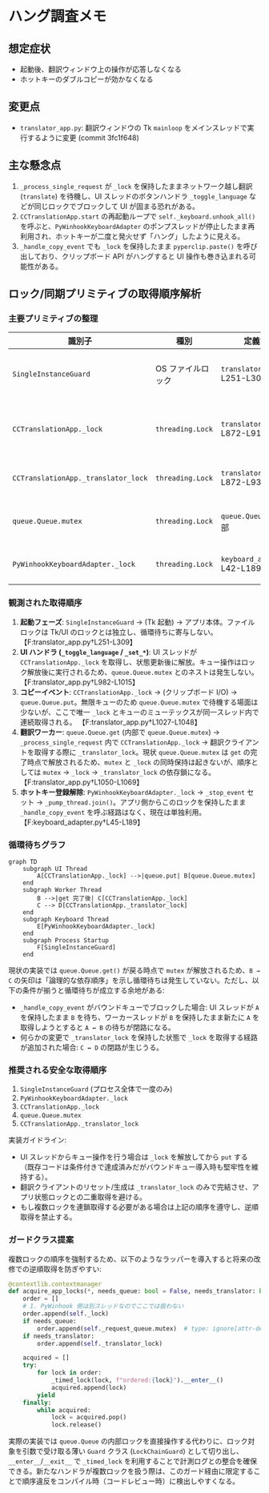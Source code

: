 # ハング調査メモ

## 想定症状
- 起動後、翻訳ウィンドウ上の操作が応答しなくなる
- ホットキーのダブルコピーが効かなくなる

## 変更点
- `translator_app.py`: 翻訳ウィンドウの Tk `mainloop` をメインスレッドで実行するように変更 (commit 3fc1f648)

## 主な懸念点
1. `_process_single_request` が `_lock` を保持したままネットワーク越し翻訳 (`translate`) を待機し、UI スレッドのボタンハンドラ `_toggle_language` などが同じロックでブロックして UI が固まる恐れがある。
2. `CCTranslationApp.start` の再起動ループで `self._keyboard.unhook_all()` を呼ぶと、`PyWinhookKeyboardAdapter` のポンプスレッドが停止したまま再利用され、ホットキーが二度と発火せず「ハング」したように見える。
3. `_handle_copy_event` でも `_lock` を保持したまま `pyperclip.paste()` を呼び出しており、クリップボード API がハングすると UI 操作も巻き込まれる可能性がある。

## ロック/同期プリミティブの取得順序解析

### 主要プリミティブの整理

| 識別子 | 種別 | 定義箇所 | 主な利用箇所/役割 |
| --- | --- | --- | --- |
| `SingleInstanceGuard` | OS ファイルロック | `translator_app.py` L251-L309 | プロセス単位の二重起動防止。起動時にのみ取得し、その後は保持しない。|
| `CCTranslationApp._lock` | `threading.Lock` | `translator_app.py` L872-L917 | UI 言語状態や `_last_original_text` を保護。UI スレッド/ワーカー双方から取得。|
| `CCTranslationApp._translator_lock` | `threading.Lock` | `translator_app.py` L872-L930 | 翻訳クライアント生成/リセット時の排他。|
| `queue.Queue.mutex` | `threading.Lock` | `queue.Queue` 実装内部 | `_handle_copy_event` の `put`、ワーカーの `get` で暗黙的に取得。|
| `PyWinhookKeyboardAdapter._lock` | `threading.Lock` | `keyboard_adapter.py` L42-L189 | ホットキー登録/状態更新をシリアライズ。|

### 観測された取得順序

1. **起動フェーズ**: `SingleInstanceGuard` → (Tk 起動) → アプリ本体。ファイルロックは Tk/UI のロックとは独立し、循環待ちに寄与しない。 【F:translator_app.py†L251-L309】
2. **UI ハンドラ (`_toggle_language` / `_set_*`)**: UI スレッドが `CCTranslationApp._lock` を取得し、状態更新後に解放。キュー操作はロック解放後に実行されるため、`queue.Queue.mutex` とのネストは発生しない。 【F:translator_app.py†L982-L1015】
3. **コピーイベント**: `CCTranslationApp._lock` → (クリップボード I/O) → `queue.Queue.put`。無限キューのため `queue.Queue.mutex` で待機する場面は少ないが、ここで唯一 `_lock` とキューのミューテックスが同一スレッド内で連続取得される。 【F:translator_app.py†L1027-L1048】
4. **翻訳ワーカー**: `queue.Queue.get` (内部で `queue.Queue.mutex`) → `_process_single_request` 内で `CCTranslationApp._lock` → 翻訳クライアントを取得する際に `_translator_lock`。現状 `queue.Queue.mutex` は `get` の完了時点で解放されるため、`mutex` と `_lock` の同時保持は起きないが、順序としては `mutex` → `_lock` → `_translator_lock` の依存鎖になる。 【F:translator_app.py†L1050-L1069】
5. **ホットキー登録解除**: `PyWinhookKeyboardAdapter._lock` → `_stop_event` セット → `_pump_thread.join()`。アプリ側からこのロックを保持したまま `_handle_copy_event` を呼ぶ経路はなく、現在は単独利用。 【F:keyboard_adapter.py†L45-L189】

### 循環待ちグラフ

```mermaid
graph TD
    subgraph UI Thread
        A[CCTranslationApp._lock] -->|queue.put| B[queue.Queue.mutex]
    end
    subgraph Worker Thread
        B -->|get 完了後| C[CCTranslationApp._lock]
        C --> D[CCTranslationApp._translator_lock]
    end
    subgraph Keyboard Thread
        E[PyWinhookKeyboardAdapter._lock]
    end
    subgraph Process Startup
        F[SingleInstanceGuard]
    end
```

現状の実装では `queue.Queue.get()` が戻る時点で `mutex` が解放されるため、`B → C` の矢印は「論理的な依存順序」を示し循環待ちは発生していない。ただし、以下の条件が揃うと循環待ちが成立する余地がある:

- `_handle_copy_event` がバウンドキューでブロックした場合: UI スレッドが `A` を保持したまま `B` を待ち、ワーカースレッドが `B` を保持したまま新たに `A` を取得しようとすると `A ↔ B` の待ちが閉路になる。
- 何らかの変更で `_translator_lock` を保持した状態で `_lock` を取得する経路が追加された場合: `C ↔ D` の閉路が生じうる。

### 推奨される安全な取得順序

1. `SingleInstanceGuard` (プロセス全体で一度のみ)
2. `PyWinhookKeyboardAdapter._lock`
3. `CCTranslationApp._lock`
4. `queue.Queue.mutex`
5. `CCTranslationApp._translator_lock`

実装ガイドライン:

- UI スレッドからキュー操作を行う場合は `_lock` を解放してから `put` する（既存コードは条件付きで達成済みだがバウンドキュー導入時も堅牢性を維持する）。
- 翻訳クライアントのリセット/生成は `_translator_lock` のみで完結させ、アプリ状態ロックとの二重取得を避ける。
- もし複数ロックを連鎖取得する必要がある場合は上記の順序を遵守し、逆順取得を禁止する。

### ガードクラス提案

複数ロックの順序を強制するため、以下のようなラッパーを導入すると将来の改修での逆順取得を防ぎやすい:

```python
@contextlib.contextmanager
def acquire_app_locks(*, needs_queue: bool = False, needs_translator: bool = False):
    order = []
    # 1. PyWinhook 側は別スレッドなのでここでは扱わない
    order.append(self._lock)
    if needs_queue:
        order.append(self._request_queue.mutex)  # type: ignore[attr-defined]
    if needs_translator:
        order.append(self._translator_lock)

    acquired = []
    try:
        for lock in order:
            _timed_lock(lock, f"ordered:{lock}").__enter__()
            acquired.append(lock)
        yield
    finally:
        while acquired:
            lock = acquired.pop()
            lock.release()
```

実際の実装では `queue.Queue` の内部ロックを直接操作する代わりに、ロック対象を引数で受け取る薄い `Guard` クラス (`LockChainGuard`) として切り出し、`__enter__`/`__exit__` で `_timed_lock` を利用することで計測ログとの整合を確保できる。新たなハンドラが複数ロックを扱う際は、このガード経由に限定することで順序違反をコンパイル時（コードレビュー時）に検出しやすくなる。

